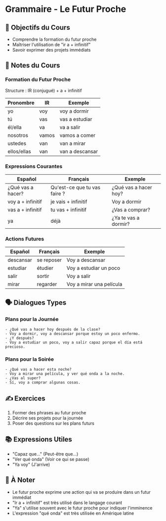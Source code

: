 # Grammaire - Le Futur Proche

## 🎯 Objectifs du Cours
- Comprendre la formation du futur proche
- Maîtriser l'utilisation de "ir a + infinitif"
- Savoir exprimer des projets immédiats

## 📝 Notes du Cours

### Formation du Futur Proche
Structure : IR (conjugué) + a + infinitif

| Pronombre | IR | Exemple |
|-----------|-----|---------|
| yo | voy | voy a dormir |
| tú | vas | vas a estudiar |
| él/ella | va | va a salir |
| nosotros | vamos | vamos a comer |
| ustedes | van | van a mirar |
| ellos/ellas | van | van a descansar |

### Expressions Courantes
| Español | Français | Exemple |
|---------|----------|----------|
| ¿Qué vas a hacer? | Qu'est-ce que tu vas faire ? | ¿Qué vas a hacer hoy? |
| voy a + infinitif | je vais + infinitif | Voy a dormir |
| vas a + infinitif | tu vas + infinitif | ¿Vas a comprar? |
| ya | déjà | ¿Ya te vas a dormir? |

### Actions Futures
| Español | Français | Exemple |
|---------|----------|----------|
| descansar | se reposer | Voy a descansar |
| estudiar | étudier | Voy a estudiar un poco |
| salir | sortir | Voy a salir |
| mirar | regarder | Voy a mirar una película |

## 🗣️ Dialogues Types

### Plans pour la Journée
```español
- ¿Qué vas a hacer hoy después de la clase?
- Voy a dormir, voy a descansar porque estoy un poco enfermo.
- ¿Y después?
- Voy a estudiar un poco, voy a salir capaz porque el día está precioso.
```

### Plans pour la Soirée
```español
- ¿Qué vas a hacer esta noche?
- Voy a mirar una película, y ver qué onda a la noche.
- ¿Vas al super?
- Sí, voy a comprar algunas cosas.
```

## ✍️ Exercices
1. Former des phrases au futur proche
2. Décrire ses projets pour la journée
3. Poser des questions sur les plans futurs

## 📚 Expressions Utiles
- "Capaz que..." (Peut-être que...)
- "Ver qué onda" (Voir ce qui se passe)
- "Ya voy" (J'arrive)

## 📌 À Noter
- Le futur proche exprime une action qui va se produire dans un futur immédiat
- "Ir a + infinitif" est très utilisé dans le langage courant
- "Ya" s'utilise souvent avec le futur proche pour indiquer l'imminence
- L'expression "qué onda" est très utilisée en Amérique latine
